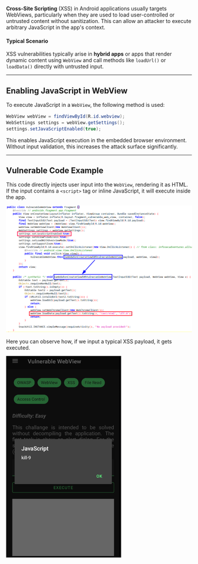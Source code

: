 **Cross-Site Scripting** (XSS) in Android applications usually targets WebViews, particularly when they are used to load user-controlled or untrusted content without sanitization. This can allow an attacker to execute arbitrary JavaScript in the app's context.

#### Typical Scenario

XSS vulnerabilities typically arise in **hybrid apps** or apps that render dynamic content using `WebView` and call methods like `loadUrl()` or `loadData()` directly with untrusted input.


---

## Enabling JavaScript in WebView

To execute JavaScript in a `WebView`, the following method is used:
```java
WebView webView = findViewById(R.id.webview);
WebSettings settings = webView.getSettings();
settings.setJavaScriptEnabled(true);
```
This enables JavaScript execution in the embedded browser environment. Without input validation, this increases the attack surface significantly.


---

## Vulnerable Code Example
This code directly injects user input into the `WebView`, rendering it as HTML. If the input contains a `<script>` tag or inline JavaScript, it will execute inside the app.

![](../../../../Images/XSS_android_example.png)

Here you can observe how, if we input a typical XSS payload, it gets executed.

![](../../../../IMages/xss_android_example_poc.png)